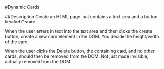 #Dynamic Cards

##Description
Create an HTML page that contains a text area and a button labeled Create.

When the user enters in text into the text area and then clicks the create button, create a new card element in the DOM. You decide the height/width of the card.

When the user clicks the Delete button, the containing card, and no other cards, should then be removed from the DOM. Not just made invisible, actually removed from the DOM.